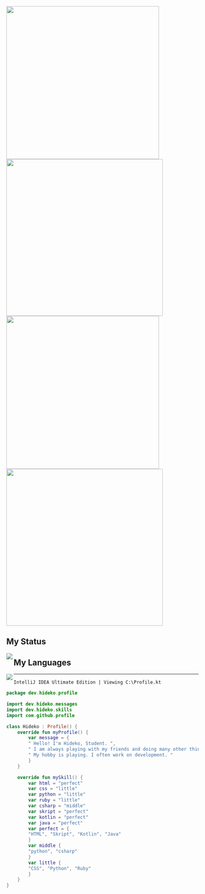 <p align="left">
 <img src="https://media.discordapp.net/attachments/1103327372025012255/1122804703709900921/1687767138502.png?width=1349&height=449" width="400">
 <img src="https://media.discordapp.net/attachments/1103327372025012255/1122804703483416647/1687767471706.png?width=1349&height=449" width="410">
 <img src="https://media.discordapp.net/attachments/1103327372025012255/1122804702879428699/1687767767532.png?width=1349&height=449" width="400">
 <img src="https://media.discordapp.net/attachments/1103327372025012255/1122804703214964776/1687767606341.png?width=1349&height=449" width="410">

## My Status

<img align="left" src="https://github-readme-stats.vercel.app/api?username=Hideko-Dev&show_icons=true&theme=dracula&hide_border=true&card_width=1000px">

##  My Languages

<img align="left" src="https://github-readme-stats.vercel.app/api/top-langs/?username=Hideko-Dev&theme=dracula&hide_border=true&card_width=1000px">

** **

` IntelliJ IDEA Ultimate Edition | Viewing C:\Profile.kt `
```kotlin
package dev.hideko.profile

import dev.hideko.messages
import dev.hideko.skills
import com.github.profile

class Hideko : Profile() {
    override fun myProfile() {
        var message = {
        " Hello! I'm Hideko, Student. ",
        " I am always playing with my friends and doing many other things. ",
        " My hobby is playing. I often work on development. "
        }
    }

    override fun mySkill() {
        var html = "perfect"
        var css = "little"
        var python = "little"
        var ruby = "little"
        var csharp = "middle"
        var skript = "perfect"
        var kotlin = "perfect"
        var java = "perfect"
        var perfect = {
        "HTML", "Skript", "Kotlin", "Java" 
        }
        var middle {
        "python", "csharp"
        }
        var little {
        "CSS", "Python", "Ruby"
        }
    }
}

```
